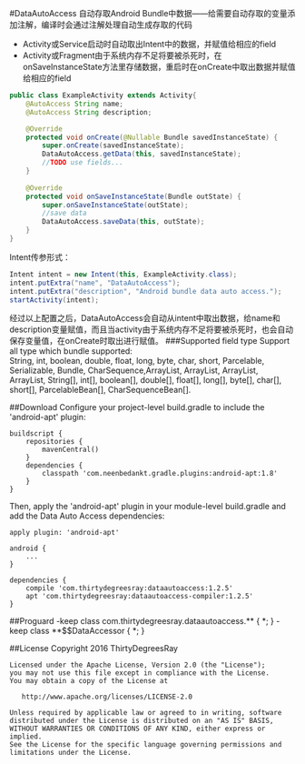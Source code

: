 #DataAutoAccess
自动存取Android Bundle中数据——给需要自动存取的变量添加注解，编译时会通过注解处理自动生成存取的代码

* Activity或Service启动时自动取出Intent中的数据，并赋值给相应的field
* Activity或Fragment由于系统内存不足将要被杀死时，在onSaveInstanceState方法里存储数据，重启时在onCreate中取出数据并赋值给相应的field

```java
public class ExampleActivity extends Activity{
    @AutoAccess String name;
    @AutoAccess String description;

    @Override
    protected void onCreate(@Nullable Bundle savedInstanceState) {
        super.onCreate(savedInstanceState);
        DataAutoAccess.getData(this, savedInstanceState);
        //TODO use fields...
    }
    
    @Override
    protected void onSaveInstanceState(Bundle outState) {
        super.onSaveInstanceState(outState);
        //save data
        DataAutoAccess.saveData(this, outState);
    }
}
```

Intent传参形式：
```java    
Intent intent = new Intent(this, ExampleActivity.class);
intent.putExtra("name", "DataAutoAccess");
intent.putExtra("description", "Android bundle data auto access.");
startActivity(intent);
```    
经过以上配置之后，DataAutoAccess会自动从intent中取出数据，给name和description变量赋值，而且当activity由于系统内存不足将要被杀死时，也会自动保存变量值，在onCreate时取出进行赋值。
###Supported field type
Support all type which bundle supported:<br>
String, int, boolean, double, float, long, byte, char, short, Parcelable, Serializable, Bundle, CharSequence,ArrayList<String>, ArrayList<Integer>, ArrayList<Parcelable>, ArrayList<CharSequence>, String[], int[], boolean[], double[], float[], long[], byte[], char[], short[], ParcelableBean[], CharSequenceBean[].

##Download
Configure your project-level build.gradle to include the 'android-apt' plugin:

    buildscript {
        repositories {
            mavenCentral()
        }
        dependencies {
            classpath 'com.neenbedankt.gradle.plugins:android-apt:1.8'
        }
    }
    
Then, apply the 'android-apt' plugin in your module-level build.gradle and add the Data Auto Access dependencies:

    apply plugin: 'android-apt'
    
    android {
        ...
    }
    
    dependencies {
        compile 'com.thirtydegreesray:dataautoaccess:1.2.5'
        apt 'com.thirtydegreesray:dataautoaccess-compiler:1.2.5'
    }
    
##Proguard
    -keep class com.thirtydegreesray.dataautoaccess.** { *; }
    -keep class **$$DataAccessor { *; }

##License
    Copyright 2016 ThirtyDegreesRay
    
    Licensed under the Apache License, Version 2.0 (the "License");
    you may not use this file except in compliance with the License.
    You may obtain a copy of the License at
    
       http://www.apache.org/licenses/LICENSE-2.0
    
    Unless required by applicable law or agreed to in writing, software
    distributed under the License is distributed on an "AS IS" BASIS,
    WITHOUT WARRANTIES OR CONDITIONS OF ANY KIND, either express or implied.
    See the License for the specific language governing permissions and
    limitations under the License.



